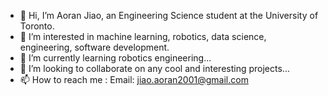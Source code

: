 - 👋 Hi, I’m Aoran Jiao, an Engineering Science student at the University of Toronto.
- 👀 I’m interested in machine learning, robotics, data science, engineering, software development. 
- 🌱 I’m currently learning robotics engineering...
- 💞️ I’m looking to collaborate on any cool and interesting projects...
- 📫 How to reach me : Email: jiao.aoran2001@gmail.com

<!---
aoran-jiao/aoran-jiao is a ✨ special ✨ repository because its `README.md` (this file) appears on your GitHub profile.
You can click the Preview link to take a look at your changes.
--->
